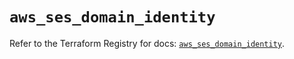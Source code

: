 # `aws_ses_domain_identity`

Refer to the Terraform Registry for docs: [`aws_ses_domain_identity`](https://registry.terraform.io/providers/hashicorp/aws/3.76.1/docs/resources/ses_domain_identity).
